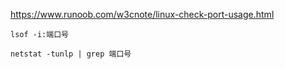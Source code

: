 https://www.runoob.com/w3cnote/linux-check-port-usage.html

```
lsof -i:端口号

netstat -tunlp | grep 端口号
```